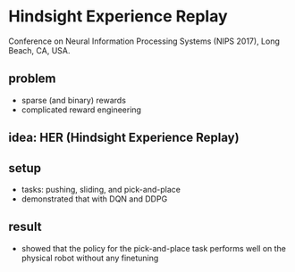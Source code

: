 # Hindsight Experience Replay
Conference on Neural Information Processing Systems (NIPS 2017), Long Beach, CA, USA.

## problem
* sparse (and binary) rewards
* complicated reward engineering

## idea: HER (Hindsight Experience Replay)

## setup
* tasks: pushing, sliding, and pick-and-place
* demonstrated that with DQN and DDPG

## result
* showed that the policy for the pick-and-place task performs well on the physical robot without any finetuning
